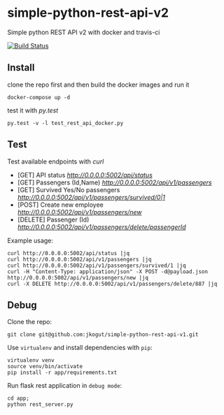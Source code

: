 # simple-python-rest-api-v2

Simple python REST API v2 with docker and travis-ci

[![Build Status](https://travis-ci.org/jkogut/simple-python-rest-api-v2.svg?branch=master)](https://travis-ci.org/jkogut/simple-python-rest-api-v2)


Install
-------

clone the repo first and then build the docker images and run it

```
docker-compose up -d
```

test it with *py.test*

```
py.test -v -l test_rest_api_docker.py
```


Test
----

Test available endpoints with *curl*

 * [GET] API status *http://0.0.0.0:5002/api/status*
 * [GET] Passengers (Id,Name)  *http://0.0.0.0:5002/api/v1/passengers*
 * [GET] Survived Yes/No passengers *http://0.0.0.0:5002/api/v1/passengers/survived/0|1*
 * [POST] Create new employee *http://0.0.0.0:5002/api/v1/passengers/new*
 * [DELETE] Passenger (Id) *http://0.0.0.0:5002/api/v1/passengers/delete/passengerId*

Example usage:
```
curl http://0.0.0.0:5002/api/status |jq
curl http://0.0.0.0:5002/api/v1/passengers |jq
curl http://0.0.0.0:5002/api/v1/passengers/survived/1 |jq
curl -H "Content-Type: application/json" -X POST -d@payload.json http://0.0.0.0:5002/api/v1/passengers/new |jq
curl -X DELETE http://0.0.0.0:5002/api/v1/passengers/delete/887 |jq
```

Debug
-----

Clone the repo:

```
git clone git@github.com:jkogut/simple-python-rest-api-v1.git
```

Use `virtualenv` and install dependencies with `pip`:
```
virtualenv venv 
source venv/bin/activate
pip install -r app/requirements.txt
```

Run flask rest application in `debug mode`:
```
cd app;
python rest_server.py
```
